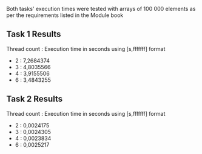 ﻿
Both tasks' execution times were tested with arrays of 100 000 elements as per the requirements listed in the Module book

## Task 1 Results

Thread count : Execution time in seconds using [s,fffffff] format

- 2 : 7,2684374
- 3 : 4,8035566
- 4 : 3,9155506
- 6 : 3,4843255


## Task 2 Results

Thread count : Execution time in seconds using [s,fffffff] format

- 2 : 0,0024175
- 3 : 0,0024305
- 4 : 0,0023834
- 6 : 0,0025217
